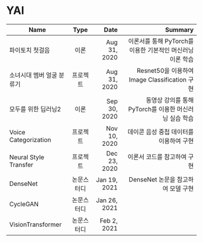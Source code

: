 # YAI

| Name | Type | Date | Summary |
|---|:---:|---:|---:|
| 파이토치 첫걸음 | 이론 | Aug 31, 2020 | 이론서를 통해 PyTorch를 이용한 기본적인 머신러닝 이론 학습
| 소녀시대 멤버 얼굴 분류기 | 프로젝트 | Aug 31, 2020 | Resnet50을 이용하여 Image Classification 구현
| 모두를 위한 딥러닝2 | 이론 | Sep 30, 2020 | 동영상 강의를 통해 PyTorch를 이용한 머신러닝 실습 학습
| Voice Categorization | 프로젝트 | Nov 10, 2020 | 데이콘 음성 중첩 데이터를 이용하여 구현
| Neural Style Transfer | 프로젝트 | Dec 23, 2020 | 이론서 코드를 참고하여 구현
| DenseNet | 논문스터디 | Jan 19, 2021 | DenseNet 논문을 참고하여 모델 구현
| CycleGAN | 논문스터디 | Jan 26, 2021 | 
| VisionTransformer | 논문스터디 | Feb 2, 2021 |
